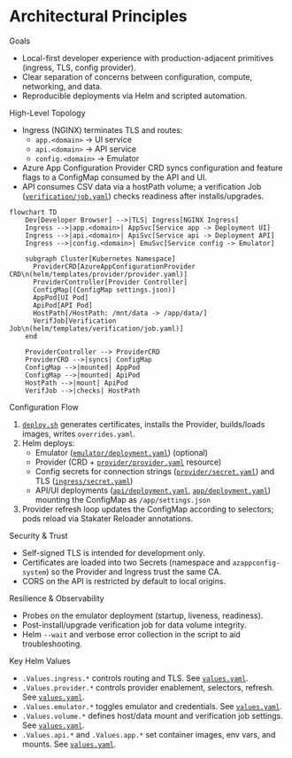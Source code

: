 # Architectural Principles

Goals
- Local-first developer experience with production-adjacent primitives (ingress, TLS, config provider).
- Clear separation of concerns between configuration, compute, networking, and data.
- Reproducible deployments via Helm and scripted automation.

High-Level Topology
- Ingress (NGINX) terminates TLS and routes:
  - `app.<domain>` -> UI service
  - `api.<domain>` -> API service
  - `config.<domain>` -> Emulator
- Azure App Configuration Provider CRD syncs configuration and feature flags to a ConfigMap consumed by the API and UI.
- API consumes CSV data via a hostPath volume; a verification Job ([`verification/job.yaml`](../helm/templates/verification/job.yaml)) checks readiness after installs/upgrades.

```mermaid
flowchart TD
    Dev[Developer Browser] -->|TLS| Ingress[NGINX Ingress]
    Ingress -->|app.<domain>| AppSvc[Service app -> Deployment UI]
    Ingress -->|api.<domain>| ApiSvc[Service api -> Deployment API]
    Ingress -->|config.<domain>| EmuSvc[Service config -> Emulator]

    subgraph Cluster[Kubernetes Namespace]
      ProviderCRD[AzureAppConfigurationProvider CRD\n(helm/templates/provider/provider.yaml)]
      ProviderController[Provider Controller]
      ConfigMap[(ConfigMap settings.json)]
      AppPod[UI Pod]
      ApiPod[API Pod]
      HostPath[/HostPath: /mnt/data -> /app/data/]
      VerifJob[Verification Job\n(helm/templates/verification/job.yaml)]
    end

    ProviderController --> ProviderCRD
    ProviderCRD -->|syncs| ConfigMap
    ConfigMap -->|mounted| AppPod
    ConfigMap -->|mounted| ApiPod
    HostPath -->|mount| ApiPod
    VerifJob -->|checks| HostPath
```

Configuration Flow
1) [`deploy.sh`](../deploy.sh) generates certificates, installs the Provider, builds/loads images, writes `overrides.yaml`.
2) Helm deploys:
   - Emulator ([`emulator/deployment.yaml`](../helm/templates/emulator/deployment.yaml)) (optional)
   - Provider (CRD + [`provider/provider.yaml`](../helm/templates/provider/provider.yaml) resource)
   - Config secrets for connection strings ([`provider/secret.yaml`](../helm/templates/provider/secret.yaml)) and TLS ([`ingress/secret.yaml`](../helm/templates/ingress/secret.yaml))
   - API/UI deployments ([`api/deployment.yaml`](../helm/templates/api/deployment.yaml), [`app/deployment.yaml`](../helm/templates/app/deployment.yaml)) mounting the ConfigMap as `/app/settings.json`
3) Provider refresh loop updates the ConfigMap according to selectors; pods reload via Stakater Reloader annotations.

Security & Trust
- Self-signed TLS is intended for development only.
- Certificates are loaded into two Secrets (namespace and `azappconfig-system`) so the Provider and Ingress trust the same CA.
- CORS on the API is restricted by default to local origins.

Resilience & Observability
- Probes on the emulator deployment (startup, liveness, readiness).
- Post-install/upgrade verification job for data volume integrity.
- Helm `--wait` and verbose error collection in the script to aid troubleshooting.

Key Helm Values
- `.Values.ingress.*` controls routing and TLS. See [`values.yaml`](../helm/values.yaml).
- `.Values.provider.*` controls provider enablement, selectors, refresh. See [`values.yaml`](../helm/values.yaml).
- `.Values.emulator.*` toggles emulator and credentials. See [`values.yaml`](../helm/values.yaml).
- `.Values.volume.*` defines host/data mount and verification job settings. See [`values.yaml`](../helm/values.yaml).
- `.Values.api.*` and `.Values.app.*` set container images, env vars, and mounts. See [`values.yaml`](../helm/values.yaml).
